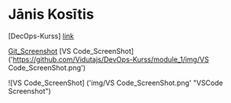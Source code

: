﻿# Jānis Kosītis

[DecOps-Kurss] [link]

[Git_Screenshot](https://github.com/Vidutajs/DevOps-Kurss/module_1/img/Git_Screenshot.png)
[VS Code_ScreenShot]('https://github.com/Vidutajs/DevOps-Kurss/module_1/img/VS Code_ScreenShot.png')

![VS Code_ScreenShot] ('img/VS Code_ScreenShot.png' "VSCode Screenshot")

[link]: <https://github.com/Vidutajs/DevOps-Kurss>